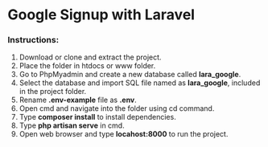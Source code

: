 # Google Signup with Laravel

### Instructions:
1. Download or clone and extract the project.
2. Place the folder in htdocs or www folder.
3. Go to PhpMyadmin and create a new database called **lara_google**.
4. Select the database and import SQL file named as **lara_google**, included in the project folder.
5. Rename **.env-example** file as **.env**.
6. Open cmd and navigate into the folder using cd command.
7. Type **composer install** to install dependencies.
8. Type **php artisan serve** in cmd.
9. Open web browser and type **locahost:8000** to run the project.

